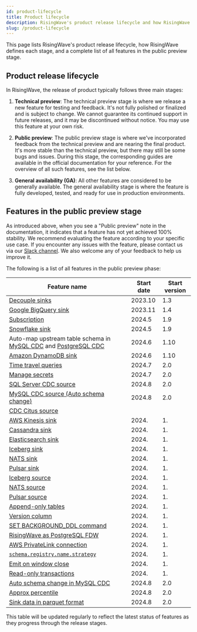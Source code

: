 ```yaml
---
id: product-lifecycle
title: Product lifecycle
description: RisingWave's product release lifecycle and how RisingWave defines each stage.
slug: /product-lifecycle
---
```


This page lists RisingWave's product release lifecycle, how RisingWave defines each stage, and a complete list of all features in the public preview stage.

## Product release lifecycle

In RisingWave, the release of product typically follows three main stages:

1. **Technical preview**: The technical preview stage is where we release a new feature for testing and feedback. It's not fully polished or finalized and is subject to change. We cannot guarantee its continued support in future releases, and it may be discontinued without notice. You may use this feature at your own risk.

2. **Public preview**: The public preview stage is where we've incorporated feedback from the technical preview and are nearing the final product. It's more stable than the technical preview, but there may still be some bugs and issues. During this stage, the corresponding guides are available in the official documentation for your reference. For the overview of all such features, see the list below.

3. **General availability (GA)**: All other features are considered to be generally available. The general availability stage is where the feature is fully developed, tested, and ready for use in production environments.

## Features in the public preview stage

As introduced above, when you see a "Public preview" note in the documentation, it indicates that a feature has not yet achieved 100% stability. We recommend evaluating the feature according to your specific use case. If you encounter any issues with the feature, please contact us via our [Slack channel](https://www.risingwave.com/slack). We also welcome any of your feedback to help us improve it.

The following is a list of all features in the public preview phase:

| Feature name            | Start date | Start version |
|---------------------------|------------|---------------|
| [Decouple sinks](/docs/next/data-delivery/#sink-decoupling)    | 2023.10   | 1.3         |
| [Google BigQuery sink](/docs/next/sink-to-bigquery/)           | 2023.11   | 1.4         |
| [Subscription](/docs/next/subscription)                        | 2024.5    | 1.9         |
| [Snowflake sink](/docs/next/sink-to-snowflake/)                | 2024.5    | 1.9         |
| Auto-map upstream table schema in [MySQL CDC](/docs/next/ingest-from-mysql-cdc/#automatically-map-upstream-table-schema) and [PostgreSQL CDC](/docs/next/ingest-from-postgres-cdc/#automatically-map-upstream-table-schema) | 2024.6     | 1.10          |
| [Amazon DynamoDB sink](/docs/next/sink-to-dynamodb/)           | 2024.6    | 1.10        |
| [Time travel queries](/docs/next/time-travel-queries/)         | 2024.7    | 2.0         |
| [Manage secrets](/docs/next/manage-secrets/)                   | 2024.7    | 2.0         |
| [SQL Server CDC source](/docs/next/ingest-from-sqlserver-cdc/) | 2024.8    | 2.0         |
| [MySQL CDC source (Auto schema change)](/docs/next/ingest-from-mysql-cdc/#automatically-change-schema) | 2024.8     | 2.0           |
| [CDC Citus source](/docs/next/ingest-from-citus-cdc/)|||
| [AWS Kinesis sink](/docs/next/sink-to-aws-kinesis/)           | 2024.  | 1.      |
| [Cassandra sink](/docs/next/sink-to-cassandra/)               | 2024.  | 1.      |
| [Elasticsearch sink](/docs/next/sink-to-elasticsearch/)       | 2024.  | 1.      |
| [Iceberg sink](/docs/next/sink-to-iceberg/)                   | 2024.  | 1.      |
| [NATS sink](/docs/next/sink-to-nats/)                         | 2024.  | 1.      |
| [Pulsar sink](/docs/next/sink-to-pulsar/)                     | 2024.  | 1.      |
| [Iceberg source](/docs/next/ingest-from-iceberg/)             | 2024.  | 1.      |
| [NATS source](/docs/next/ingest-from-nats/)                   | 2024.  | 1.      |
| [Pulsar source](/docs/next/ingest-from-pulsar/)               | 2024.  | 1.      |
| [Append-only tables](/docs/next/sql-create-table/)            | 2024.  | 1.      |
| [Version column](/docs/next/sql-create-table/)                | 2024.  | 1.      |
| [SET BACKGROUND_DDL command](/docs/next/sql-set-background-ddl/) | 2024.  | 1.      |
| [RisingWave as PostgreSQL FDW](/docs/next/risingwave-as-postgres-fdw/) | 2024.  | 1.      |
| [AWS PrivateLink connection](/docs/next/sql-create-connection/) | 2024.  | 1.      |
| [`schema.registry.name.strategy`](/docs/next/supported-sources-and-formats/) | 2024.  | 1.      |
| [Emit on window close](/docs/next/emit-on-window-close/)      | 2024.  | 1.      |
|[Read-only transactions](/docs/next/sql-start-transaction)| 2024.  | 1.      |
| [Auto schema change in MySQL CDC](/docs/next/ingest-from-mysql-cdc/#automatically-change-schema) | 2024.8     | 2.0           |
| [Approx percentile](/docs/next/sql-function-aggregate/#approx_percentile) | 2024.8     | 2.0           |
| [Sink data in parquet format](/docs/next/data-delivery/#sink-data-in-parquet-format) | 2024.8     | 2.0           |

This table will be updated regularly to reflect the latest status of features as they progress through the release stages.
